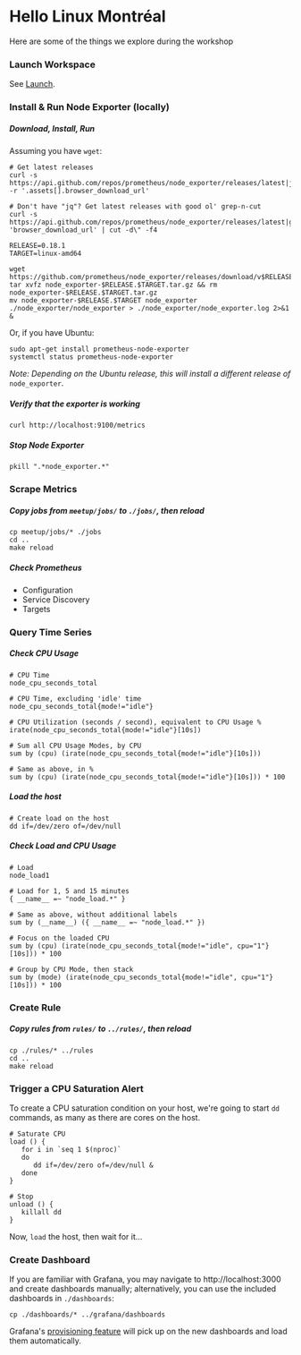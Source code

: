 # Hello Linux Montréal
Here are some of the things we explore during the workshop

### Launch Workspace

See [Launch](https://github.com/HugoLafleur/prom-toolkit#launch).

### Install & Run Node Exporter (locally)
##### Download, Install, Run
Assuming you have `wget`:
```shell
# Get latest releases
curl -s https://api.github.com/repos/prometheus/node_exporter/releases/latest|jq -r '.assets[].browser_download_url'

# Don't have "jq"? Get latest releases with good ol' grep-n-cut
curl -s https://api.github.com/repos/prometheus/node_exporter/releases/latest|grep 'browser_download_url' | cut -d\" -f4

RELEASE=0.18.1
TARGET=linux-amd64

wget https://github.com/prometheus/node_exporter/releases/download/v$RELEASE/node_exporter-$RELEASE.$TARGET.tar.gz
tar xvfz node_exporter-$RELEASE.$TARGET.tar.gz && rm node_exporter-$RELEASE.$TARGET.tar.gz
mv node_exporter-$RELEASE.$TARGET node_exporter
./node_exporter/node_exporter > ./node_exporter/node_exporter.log 2>&1 &
```

Or, if you have Ubuntu:
```shell
sudo apt-get install prometheus-node-exporter
systemctl status prometheus-node-exporter
```
_Note: Depending on the Ubuntu release, this will install a different release of_ `node_exporter`.

##### Verify that the exporter is working
```shell
curl http://localhost:9100/metrics
```

##### Stop Node Exporter

```shell
pkill ".*node_exporter.*"
```

### Scrape Metrics

##### Copy jobs from `meetup/jobs/` to `./jobs/`, then reload
```shell
cp meetup/jobs/* ./jobs
cd ..
make reload
```
##### Check Prometheus
  * Configuration
  * Service Discovery
  * Targets

### Query Time Series

##### Check CPU Usage

```
# CPU Time
node_cpu_seconds_total

# CPU Time, excluding 'idle' time
node_cpu_seconds_total{mode!="idle"}

# CPU Utilization (seconds / second), equivalent to CPU Usage %
irate(node_cpu_seconds_total{mode!="idle"}[10s])

# Sum all CPU Usage Modes, by CPU
sum by (cpu) (irate(node_cpu_seconds_total{mode!="idle"}[10s]))

# Same as above, in %
sum by (cpu) (irate(node_cpu_seconds_total{mode!="idle"}[10s])) * 100
```

##### Load the host
```shell
# Create load on the host
dd if=/dev/zero of=/dev/null
```

##### Check Load and CPU Usage
```
# Load
node_load1

# Load for 1, 5 and 15 minutes
{ __name__ =~ "node_load.*" }

# Same as above, without additional labels
sum by (__name__) ({ __name__ =~ "node_load.*" })

# Focus on the loaded CPU
sum by (cpu) (irate(node_cpu_seconds_total{mode!="idle", cpu="1"}[10s])) * 100

# Group by CPU Mode, then stack
sum by (mode) (irate(node_cpu_seconds_total{mode!="idle", cpu="1"}[10s])) * 100
```

### Create Rule
##### Copy rules from `rules/` to `../rules/`, then reload
```shell
cp ./rules/* ../rules
cd ..
make reload
```

### Trigger a CPU Saturation Alert
To create a CPU saturation condition on your host, we're going to start `dd` commands, as many as there are cores on the host.

```shell
# Saturate CPU
load () {
   for i in `seq 1 $(nproc)`
   do
      dd if=/dev/zero of=/dev/null &
   done
}

# Stop
unload () {
   killall dd
}
```

Now, `load` the host, then wait for it...

### Create Dashboard

If you are familiar with Grafana, you may navigate to http://localhost:3000 and create dashboards manually; alternatively, you can use the included dashboards in `./dashboards`:

```shell
cp ./dashboards/* ../grafana/dashboards
```

Grafana's [provisioning feature](https://grafana.com/docs/administration/provisioning/) will pick up on the new dashboards and load them automatically.
